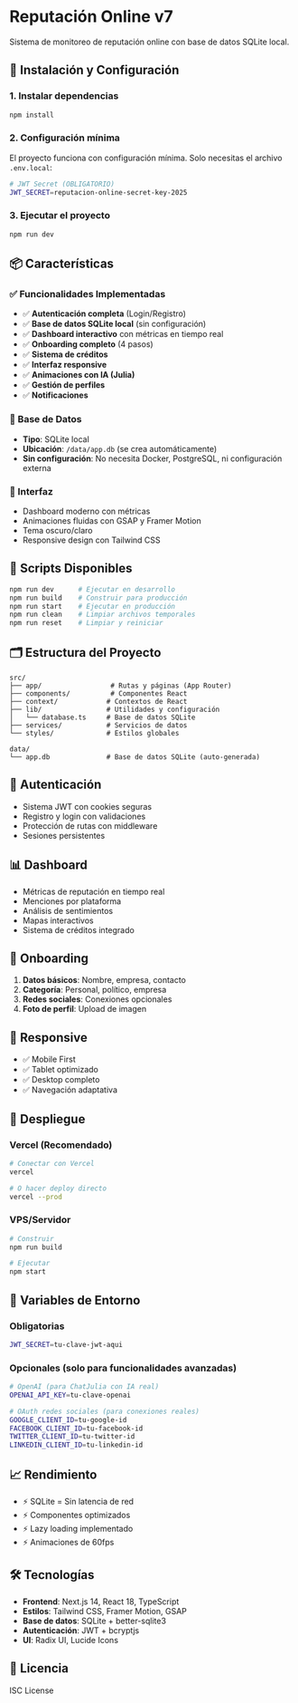 # Reputación Online v7

Sistema de monitoreo de reputación online con base de datos SQLite local.

## 🚀 Instalación y Configuración

### 1. Instalar dependencias
```bash
npm install
```

### 2. Configuración mínima
El proyecto funciona con configuración mínima. Solo necesitas el archivo `.env.local`:

```bash
# JWT Secret (OBLIGATORIO)
JWT_SECRET=reputacion-online-secret-key-2025
```

### 3. Ejecutar el proyecto
```bash
npm run dev
```

## 📦 Características

### ✅ Funcionalidades Implementadas
- ✅ **Autenticación completa** (Login/Registro)
- ✅ **Base de datos SQLite local** (sin configuración)
- ✅ **Dashboard interactivo** con métricas en tiempo real
- ✅ **Onboarding completo** (4 pasos)
- ✅ **Sistema de créditos**
- ✅ **Interfaz responsive**
- ✅ **Animaciones con IA (Julia)**
- ✅ **Gestión de perfiles**
- ✅ **Notificaciones**

### 🔧 Base de Datos
- **Tipo**: SQLite local
- **Ubicación**: `/data/app.db` (se crea automáticamente)
- **Sin configuración**: No necesita Docker, PostgreSQL, ni configuración externa

### 🎨 Interfaz
- Dashboard moderno con métricas
- Animaciones fluidas con GSAP y Framer Motion
- Tema oscuro/claro
- Responsive design con Tailwind CSS

## 📝 Scripts Disponibles

```bash
npm run dev      # Ejecutar en desarrollo
npm run build    # Construir para producción
npm run start    # Ejecutar en producción
npm run clean    # Limpiar archivos temporales
npm run reset    # Limpiar y reiniciar
```

## 🗂️ Estructura del Proyecto

```
src/
├── app/                 # Rutas y páginas (App Router)
├── components/          # Componentes React
├── context/            # Contextos de React
├── lib/                # Utilidades y configuración
│   └── database.ts     # Base de datos SQLite
├── services/           # Servicios de datos
└── styles/             # Estilos globales

data/
└── app.db              # Base de datos SQLite (auto-generada)
```

## 🔐 Autenticación

- Sistema JWT con cookies seguras
- Registro y login con validaciones
- Protección de rutas con middleware
- Sesiones persistentes

## 📊 Dashboard

- Métricas de reputación en tiempo real
- Menciones por plataforma
- Análisis de sentimientos
- Mapas interactivos
- Sistema de créditos integrado

## 🎯 Onboarding

1. **Datos básicos**: Nombre, empresa, contacto
2. **Categoría**: Personal, político, empresa
3. **Redes sociales**: Conexiones opcionales
4. **Foto de perfil**: Upload de imagen

## 📱 Responsive

- ✅ Mobile First
- ✅ Tablet optimizado
- ✅ Desktop completo
- ✅ Navegación adaptativa

## 🚀 Despliegue

### Vercel (Recomendado)
```bash
# Conectar con Vercel
vercel

# O hacer deploy directo
vercel --prod
```

### VPS/Servidor
```bash
# Construir
npm run build

# Ejecutar
npm start
```

## 🔧 Variables de Entorno

### Obligatorias
```bash
JWT_SECRET=tu-clave-jwt-aqui
```

### Opcionales (solo para funcionalidades avanzadas)
```bash
# OpenAI (para ChatJulia con IA real)
OPENAI_API_KEY=tu-clave-openai

# OAuth redes sociales (para conexiones reales)
GOOGLE_CLIENT_ID=tu-google-id
FACEBOOK_CLIENT_ID=tu-facebook-id
TWITTER_CLIENT_ID=tu-twitter-id
LINKEDIN_CLIENT_ID=tu-linkedin-id
```

## 📈 Rendimiento

- ⚡ SQLite = Sin latencia de red
- ⚡ Componentes optimizados
- ⚡ Lazy loading implementado
- ⚡ Animaciones de 60fps

## 🛠️ Tecnologías

- **Frontend**: Next.js 14, React 18, TypeScript
- **Estilos**: Tailwind CSS, Framer Motion, GSAP
- **Base de datos**: SQLite + better-sqlite3
- **Autenticación**: JWT + bcryptjs
- **UI**: Radix UI, Lucide Icons

## 📄 Licencia

ISC License